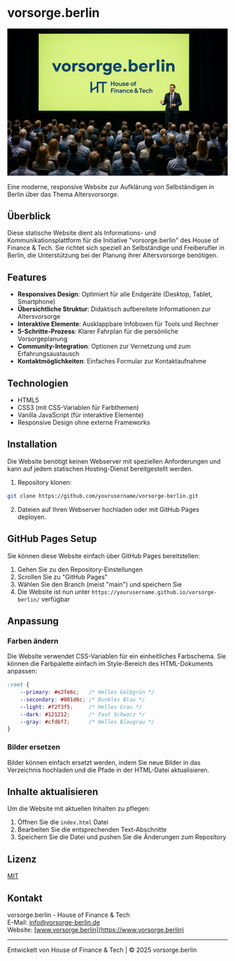# vorsorge.berlin

![vorsorge.berlin Logo](event.png)

Eine moderne, responsive Website zur Aufklärung von Selbständigen in Berlin über das Thema Altersvorsorge. 

## Überblick

Diese statische Website dient als Informations- und Kommunikationsplattform für die Initiative "vorsorge.berlin" des House of Finance & Tech. Sie richtet sich speziell an Selbständige und Freiberufler in Berlin, die Unterstützung bei der Planung ihrer Altersvorsorge benötigen.

## Features

- **Responsives Design**: Optimiert für alle Endgeräte (Desktop, Tablet, Smartphone)
- **Übersichtliche Struktur**: Didaktisch aufbereitete Informationen zur Altersvorsorge
- **Interaktive Elemente**: Ausklappbare Infoboxen für Tools und Rechner
- **5-Schritte-Prozess**: Klarer Fahrplan für die persönliche Vorsorgeplanung
- **Community-Integration**: Optionen zur Vernetzung und zum Erfahrungsaustausch
- **Kontaktmöglichkeiten**: Einfaches Formular zur Kontaktaufnahme

## Technologien

- HTML5
- CSS3 (mit CSS-Variablen für Farbthemen)
- Vanilla JavaScript (für interaktive Elemente)
- Responsive Design ohne externe Frameworks

## Installation

Die Website benötigt keinen Webserver mit speziellen Anforderungen und kann auf jedem statischen Hosting-Dienst bereitgestellt werden.

1. Repository klonen:
```bash
git clone https://github.com/yourusername/vorsorge-berlin.git
```

2. Dateien auf Ihren Webserver hochladen oder mit GitHub Pages deployen.

## GitHub Pages Setup

Sie können diese Website einfach über GitHub Pages bereitstellen:

1. Gehen Sie zu den Repository-Einstellungen
2. Scrollen Sie zu "GitHub Pages"
3. Wählen Sie den Branch (meist "main") und speichern Sie
4. Die Website ist nun unter `https://yourusername.github.io/vorsorge-berlin/` verfügbar

## Anpassung

### Farben ändern

Die Website verwendet CSS-Variablen für ein einheitliches Farbschema. Sie können die Farbpalette einfach im Style-Bereich des HTML-Dokuments anpassen:

```css
:root {
    --primary: #e2fe6c;   /* Helles Gelbgrün */
    --secondary: #001d6c; /* Dunkles Blau */
    --light: #f2f3f5;     /* Helles Grau */
    --dark: #121212;      /* Fast Schwarz */
    --gray: #cfdbf7;      /* Helles Blaugrau */
}
```

### Bilder ersetzen

Bilder können einfach ersetzt werden, indem Sie neue Bilder in das Verzeichnis hochladen und die Pfade in der HTML-Datei aktualisieren.

## Inhalte aktualisieren

Um die Website mit aktuellen Inhalten zu pflegen:

1. Öffnen Sie die `index.html` Datei
2. Bearbeiten Sie die entsprechenden Text-Abschnitte
3. Speichern Sie die Datei und pushen Sie die Änderungen zum Repository

## Lizenz

[MIT](https://choosealicense.com/licenses/mit/)

## Kontakt

vorsorge.berlin - House of Finance & Tech  
E-Mail: info@vorsorge-berlin.de  
Website: [www.vorsorge.berlin](https://www.vorsorge.berlin)

---

Entwickelt von House of Finance & Tech | © 2025 vorsorge.berlin
